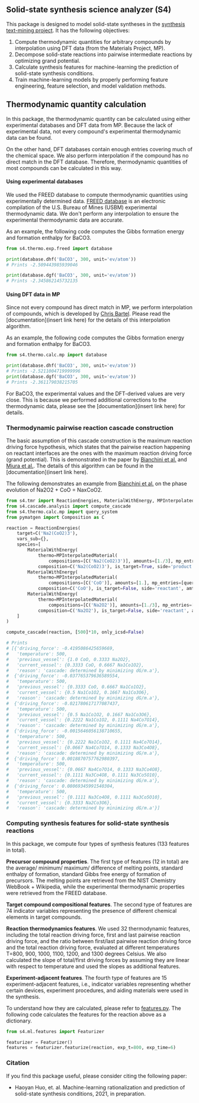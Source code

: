 ## Solid-state synthesis science analyzer (S4)

This package is designed to model solid-state syntheses in the [synthesis text-mining project](https://ceder.berkeley.edu/text-mined-synthesis/). 
It has the following objectives:

1. Compute thermodynamic quantities for arbitrary compounds by interpolation using DFT data (from the Materials Project, MP).
2. Decompose solid-state reactions into pairwise intermediate reactions by optimizing grand potential.
3. Calculate synthesis features for machine-learning the prediction of solid-state synthesis conditions.
4. Train machine-learning models by properly performing feature engineering, feature selection, and model validation methods.

## Thermodynamic quantity calculation

In this package, the thermodynamic quantity can be calculated using either experimental databases and DFT data from MP.
Because the lack of experimental data, not every compound's experimental thermodynamic data can be found. 

On the other hand, DFT databases contain enough entries covering much of the chemical space. We also perform 
interpolation if the compound has no direct match in the DFT database. Therefore, thermodynamic quantities of most
compounds can be calculated in this way.

#### Using experimental databases

We used the FREED database to compute thermodynamic quantities using experimentally determined data. 
[FREED database](https://www.thermart.net/freed-thermodynamic-database/) is an electronic compilation of the U.S. Bureau 
of Mines (USBM) experimental thermodynamic data. We don't perform any interpolation to ensure the experimental 
thermodynamic data are accurate.

As an example, the following code computes the Gibbs formation energy and formation enthalpy for BaCO3.

```python
from s4.thermo.exp.freed import database

print(database.dhf('BaCO3', 300, unit='ev/atom'))
# Prints -2.509443985939046

print(database.dgf('BaCO3', 300, unit='ev/atom'))
# Prints -2.345862145732135
```

#### Using DFT data in MP

Since not every compound has direct match in MP, we perform interpolation of compounds, which is developed by 
[Chris Bartel](https://cjbartel.github.io/). Please read the [documentation](insert link here) for the details of this
interpolation algorithm.

As an example, the following code computes the Gibbs formation energy and formation enthalpy for BaCO3.

```python
from s4.thermo.calc.mp import database

print(database.dhf('BaCO3', 300, unit='ev/atom'))
# Prints -2.5211004719999996
print(database.dgf('BaCO3', 300, unit='ev/atom'))
# Prints -2.361179038215705
```

For BaCO3, the experimental values and the DFT-derived values are very close. This is because we performed additional 
corrections to the thermodynamic data, please see the [documentation](insert link here) for details.

### Thermodynamic pairwise reaction cascade construction

The basic assumption of this cascade construction is the maximum reaction driving force hypothesis, which states that 
the pairwise reaction happening on reactant interfaces are the ones with the maximum reaction driving force (grand 
potential). This is demonstrated in the paper by [Bianchini et al.](https://www.nature.com/articles/s41563-020-0688-6.pdf)
and [Miura et al.](https://onlinelibrary.wiley.com/doi/full/10.1002/adma.202100312). The details of this algorithm can 
be found in the [documentation](insert link here).

The following demonstrates an example from [Bianchini et al.](https://www.nature.com/articles/s41563-020-0688-6.pdf) on 
the phase evolution of Na2O2 + CoO = NaxCoO2.

```python
from s4.tmr import ReactionEnergies, MaterialWithEnergy, MPInterpolatedMaterial
from s4.cascade.analysis import compute_cascade
from s4.thermo.calc.mp import query_system
from pymatgen import Composition as C

reaction = ReactionEnergies(
    target=C('Na2(CoO2)3'),
    vars_sub={},
    species=[
        MaterialWithEnergy(
            thermo=MPInterpolatedMaterial(
                compositions=[C('Na2(CoO2)3')], amounts=[1./3], mp_entries=[query_system('Na2(CoO2)3')[0]]),
            composition=C('Na2(CoO2)3'), is_target=True, side='product', amt=1./3),
        MaterialWithEnergy(
            thermo=MPInterpolatedMaterial(
                compositions=[C('CoO')], amounts=[1.], mp_entries=[query_system('CoO')[0]]),
            composition=C('CoO'), is_target=False, side='reactant', amt=1.),
        MaterialWithEnergy(
            thermo=MPInterpolatedMaterial(
                compositions=[C('Na2O2')], amounts=[1./3], mp_entries=[query_system('Na2O2')[0]]),
            composition=C('Na2O2'), is_target=False, side='reactant', amt=1./3),
    ]
)

compute_cascade(reaction, [500]*10, only_icsd=False)

# Prints
# [{'driving_force': -0.4195086425659669,
#   'temperature': 500,
#   'previous_vessel': {1.0 CoO, 0.3333 Na2O2},
#   'current_vessel': {0.3333 CoO, 0.6667 Na1Co1O2},
#   'reason': 'cascade: determined by minimizing dG/m.a'},
#  {'driving_force': -0.037765379636589554,
#   'temperature': 500,
#   'previous_vessel': {0.3333 CoO, 0.6667 Na1Co1O2},
#   'current_vessel': {0.5 Na1Co1O2, 0.1667 Na1Co3O6},
#   'reason': 'cascade: determined by minimizing dG/m.a'},
#  {'driving_force': -0.021780617177087437,
#   'temperature': 500,
#   'previous_vessel': {0.5 Na1Co1O2, 0.1667 Na1Co3O6},
#   'current_vessel': {0.2222 Na1Co1O2, 0.1111 Na4Co7O14},
#   'reason': 'cascade: determined by minimizing dG/m.a'},
#  {'driving_force': -0.0015646056138710655,
#   'temperature': 500,
#   'previous_vessel': {0.2222 Na1Co1O2, 0.1111 Na4Co7O14},
#   'current_vessel': {0.0667 Na4Co7O14, 0.1333 Na3Co4O8},
#   'reason': 'cascade: determined by minimizing dG/m.a'},
#  {'driving_force': 0.0018870757762980397,
#   'temperature': 500,
#   'previous_vessel': {0.0667 Na4Co7O14, 0.1333 Na3Co4O8},
#   'current_vessel': {0.1111 Na3Co4O8, 0.1111 Na3Co5O10},
#   'reason': 'cascade: determined by minimizing dG/m.a'},
#  {'driving_force': 0.08069345991540304,
#   'temperature': 500,
#   'previous_vessel': {0.1111 Na3Co4O8, 0.1111 Na3Co5O10},
#   'current_vessel': {0.3333 Na2Co3O6},
#   'reason': 'cascade: determined by minimizing dG/m.a'}]
```

### Computing synthesis features for solid-state synthesis reactions

In this package, we compute four types of synthesis features (133 features in total). 

**Precursor compound properties**. The first type of features (12 in total) are the average/ minimum/ maximum/ difference 
of melting points, standard enthalpy of formation, standard Gibbs free energy of formation of precursors. The melting 
points are retrieved from the NIST Chemistry WebBook + Wikipedia, while the experimental thermodynamic properties were 
retrieved from the FREED database. 

**Target compound compositional features**. The second type of features are 74 indicator variables representing the 
presence of different chemical elements in target compounds. 

**Reaction thermodynamics features**. We used 32 thermodynamic features, including the total reaction driving force, 
first and last pairwise reaction driving force, and the ratio between first/last pairwise reaction driving force and the 
total reaction driving force, evaluated at different temperatures T=800, 900, 1000, 1100, 1200, and 1300 degrees Celsius. 
We also calculated the slope of total/first driving forces by assuming they are linear with respect to temperature 
and used the slopes as additional features.

**Experiment-adjacent features**. The fourth type of features are 15 experiment-adjacent features, i.e., indicator 
variables representing whether certain devices, experiment procedures, and aiding materials were used in the synthesis.

To understand how they are calculated, please refer to [features.py](s4/ml/features.py).
The following code calculates the features for the reaction above as a dictionary.

```python
from s4.ml.features import Featurizer

featurizer = Featurizer()
features = featurizer.featurize(reaction, exp_t=800, exp_time=6)
```

### Citation

If you find this package useful, please consider citing the following paper:

* Haoyan Huo, et. al. Machine-learning rationalization and prediction of solid-state synthesis
  conditions, 2021, in preparation.